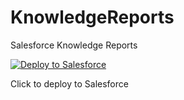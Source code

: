 # KnowledgeReports
Salesforce Knowledge Reports


<a href="https://githubsfdeploy.herokuapp.com?owner=meighan&repo=KnowledgeReports">
  <img alt="Deploy to Salesforce"
       src="https://raw.githubusercontent.com/afawcett/githubsfdeploy/master/src/main/webapp/resources/img/deploy.png">
</a>

Click to deploy to Salesforce
